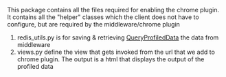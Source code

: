 This package contains all the files required for enabling the chrome plugin.  It contains all the "helper" classes
which the client does not have to configure, but are required by the middleware/chrome plugin

1. redis_utils.py is for saving & retrieving [QueryProfiledData](../query_signature/__init__.py) the data from middleware
2. views.py define the view that gets invoked from the url that we add to chrome plugin.  The output is a html that
    displays the output of the profiled data
